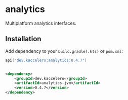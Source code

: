 # analytics

Multiplatform analytics interfaces.

## Installation

Add dependency to your `build.gradle(.kts)` or `pom.xml`:

```kotlin
api("dev.kaccelero:analytics:0.4.7")
```

```xml

<dependency>
    <groupId>dev.kaccelero</groupId>
    <artifactId>analytics-jvm</artifactId>
    <version>0.4.7</version>
</dependency>
```

